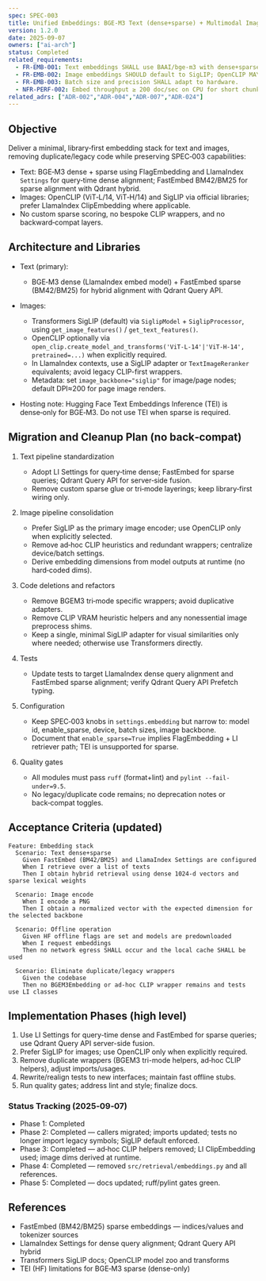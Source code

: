 ```yaml
---
spec: SPEC-003
title: Unified Embeddings: BGE‑M3 Text (dense+sparse) + Multimodal Images (SigLIP default)
version: 1.2.0
date: 2025-09-07
owners: ["ai-arch"]
status: Completed
related_requirements:
  - FR-EMB-001: Text embeddings SHALL use BAAI/bge-m3 with dense+sparse.
  - FR-EMB-002: Image embeddings SHOULD default to SigLIP; OpenCLIP MAY be used when explicitly selected.
  - FR-EMB-003: Batch size and precision SHALL adapt to hardware.
  - NFR-PERF-002: Embed throughput ≥ 200 doc/sec on CPU for short chunks (64 tokens).
related_adrs: ["ADR-002","ADR-004","ADR-007","ADR-024"]
---
```



## Objective

Deliver a minimal, library‑first embedding stack for text and images, removing duplicate/legacy code while preserving SPEC‑003 capabilities:

- Text: BGE‑M3 dense + sparse using FlagEmbedding and LlamaIndex `Settings` for query‑time dense alignment; FastEmbed BM42/BM25 for sparse alignment with Qdrant hybrid.
- Images: OpenCLIP (ViT‑L/14, ViT‑H/14) and SigLIP via official libraries; prefer LlamaIndex ClipEmbedding where applicable.
- No custom sparse scoring, no bespoke CLIP wrappers, and no backward‑compat layers.

## Architecture and Libraries

- Text (primary):
  - BGE‑M3 dense (LlamaIndex embed model) + FastEmbed sparse (BM42/BM25) for hybrid alignment with Qdrant Query API.

- Images:
  - Transformers SigLIP (default) via `SiglipModel` + `SiglipProcessor`, using `get_image_features()` / `get_text_features()`.
  - OpenCLIP optionally via `open_clip.create_model_and_transforms('ViT-L-14'|'ViT-H-14', pretrained=...)` when explicitly required.
  - In LlamaIndex contexts, use a SigLIP adapter or `TextImageReranker` equivalents; avoid legacy CLIP-first wrappers.
  - Metadata: set `image_backbone="siglip"` for image/page nodes; default DPI≈200 for page image renders.

- Hosting note: Hugging Face Text Embeddings Inference (TEI) is dense‑only for BGE‑M3. Do not use TEI when sparse is required.

## Migration and Cleanup Plan (no back‑compat)

1) Text pipeline standardization

   - Adopt LI Settings for query‑time dense; FastEmbed for sparse queries; Qdrant Query API for server‑side fusion.
   - Remove custom sparse glue or tri‑mode layerings; keep library‑first wiring only.

2) Image pipeline consolidation

   - Prefer SigLIP as the primary image encoder; use OpenCLIP only when explicitly selected.
   - Remove ad‑hoc CLIP heuristics and redundant wrappers; centralize device/batch settings.
   - Derive embedding dimensions from model outputs at runtime (no hard‑coded dims).

3) Code deletions and refactors

   - Remove BGEM3 tri‑mode specific wrappers; avoid duplicative adapters.
   - Remove CLIP VRAM heuristic helpers and any nonessential image preprocess shims.
   - Keep a single, minimal SigLIP adapter for visual similarities only where needed; otherwise use Transformers directly.

4) Tests

   - Update tests to target LlamaIndex dense query alignment and FastEmbed sparse alignment; verify Qdrant Query API Prefetch typing.

5) Configuration

   - Keep SPEC‑003 knobs in `settings.embedding` but narrow to: model id, enable_sparse, device, batch sizes, image backbone.
   - Document that `enable_sparse=True` implies FlagEmbedding + LI retriever path; TEI is unsupported for sparse.

6) Quality gates

   - All modules must pass `ruff` (format+lint) and `pylint --fail-under=9.5`.
   - No legacy/duplicate code remains; no deprecation notes or back‑compat toggles.

## Acceptance Criteria (updated)

```gherkin
Feature: Embedding stack
  Scenario: Text dense+sparse
    Given FastEmbed (BM42/BM25) and LlamaIndex Settings are configured
    When I retrieve over a list of texts
    Then I obtain hybrid retrieval using dense 1024‑d vectors and sparse lexical weights

  Scenario: Image encode
    When I encode a PNG
    Then I obtain a normalized vector with the expected dimension for the selected backbone

  Scenario: Offline operation
    Given HF offline flags are set and models are predownloaded
    When I request embeddings
    Then no network egress SHALL occur and the local cache SHALL be used

  Scenario: Eliminate duplicate/legacy wrappers
    Given the codebase
    Then no BGEM3Embedding or ad‑hoc CLIP wrapper remains and tests use LI classes
```

## Implementation Phases (high level)

1. Use LI Settings for query-time dense and FastEmbed for sparse queries; use Qdrant Query API server-side fusion.
2. Prefer SigLIP for images; use OpenCLIP only when explicitly required.
3. Remove duplicate wrappers (BGEM3 tri-mode helpers, ad‑hoc CLIP helpers), adjust imports/usages.
4. Rewrite/realign tests to new interfaces; maintain fast offline stubs.
5. Run quality gates; address lint and style; finalize docs.

### Status Tracking (2025‑09‑07)

- Phase 1: Completed
- Phase 2: Completed — callers migrated; imports updated; tests no longer import legacy symbols; SigLIP default enforced.
- Phase 3: Completed — ad‑hoc CLIP helpers removed; LI ClipEmbedding used; image dims derived at runtime.
- Phase 4: Completed — removed `src/retrieval/embeddings.py` and all references.
- Phase 5: Completed — docs updated; ruff/pylint gates green.

## References

- FastEmbed (BM42/BM25) sparse embeddings — indices/values and tokenizer sources
- LlamaIndex Settings for dense query alignment; Qdrant Query API hybrid
- Transformers SigLIP docs; OpenCLIP model zoo and transforms
- TEI (HF) limitations for BGE‑M3 sparse (dense-only)
